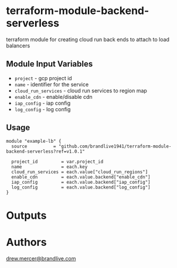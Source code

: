 # terraform-module-backend-serverless
terraform module for creating cloud run back ends to attach to load balancers

Module Input Variables
----------------------

- `project` - gcp project id
- `name` - identifier for the service
- `cloud_run_services` - cloud run services to region map
- `enable_cdn` - enable/disable cdn
- `iap_config` - iap config
- `log_config` - log config

Usage
-----

```hcl
module "example-lb" {
  source          = "github.com/brandlive1941/terraform-module-backend-serverless?ref=v1.0.1"

  project_id         = var.project_id
  name               = each.key
  cloud_run_services = each.value["cloud_run_regions"]
  enable_cdn         = each.value.backend["enable_cdn"]
  iap_config         = each.value.backend["iap_config"]
  log_config         = each.value.backend["log_config"]
}
```

Outputs
=======

Authors
=======

drew.mercer@brandlive.com